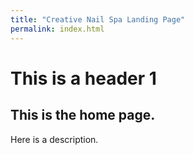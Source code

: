 ```yaml
---
title: "Creative Nail Spa Landing Page"
permalink: index.html
---
```


# This is a header 1

## This is the home page.

Here is a description.
